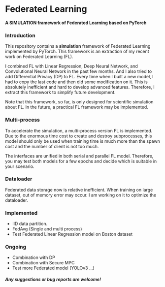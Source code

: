 # Federated Learning
 **A SIMULATION framework of Federated Learning based on PyTorch**

### Introduction

This repository contains a **simulation** framework of Federated Learning implemented by PyTorch. This framework is an extraction of my recent work on Federated Learning (FL). 

I combined FL with Linear Regression, Deep Neural Network, and Convolutional Neural Network in the past few months. And I also tried to add Differential Privacy (DP) to FL. Every time when I built a new model, I had to copy the last code and then did some modification on it. This is absolutely inefficient and hard to develop advanced features. Therefore, I extract this framework to simplify future development. 

Note that this framework, so far, is only designed for scientific simulation about FL. In the future, a practical FL framework may be implemented. 

### Multi-process

To accelerate the simulation, a multi-process version FL is implemented. Due to the enormous time cost to create and destroy subprocesses, this model should only be used when training time is much more than the spawn cost and the number of client is not too much. 

The interfaces are unified in both serial and parallel FL model. Therefore, you may test both models for a few epochs and decide which is suitable in your scenario.

### Dataloader

Federated data storage now is relative inefficient. When training on large dataset, out of memory error may occur. I am working on it to optimize the dataloader. 

### Implemented

- IID data partition. 
- FedAvg (Single and multi process)
- Test Federated Linear Regression model on Boston dataset

### Ongoing

- Combination with DP
- Combination with Secure MPC
- Test more Federated model (YOLOv3 ...)

##### Any suggestions or bug reports are welcome!